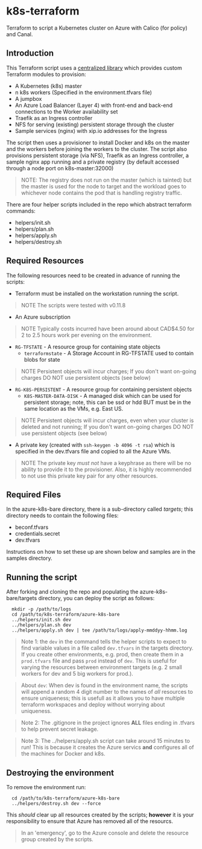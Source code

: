 # k8s-terraform
Terraform to script a Kubernetes cluster on Azure with Calico (for policy) and Canal.

## Introduction
This Terraform script uses a [centralized library](https://github.com/dsandersAzure/terraform-library) which provides custom Terraform modules to provision:

* A Kubernetes (k8s) master
* n k8s workers (Specified in the environment.tfvars file)
* A jumpbox
* An Azure Load Balancer (Layer 4) with front-end and back-end connections to the Worker availability set
* Traefik as an Ingress controller
* NFS for serving (existing) persistent storage through the cluster
* Sample services (nginx) with xip.io addresses for the Ingress

The script then uses a provisioner to install Docker and k8s on the master and the workers before joining the workers to the cluster. The script also provisions persistent storage (via NFS), Traefik as an Ingress controller, a sample nginx app running and a private registry (by default accessed through
a node port on k8s-master:32000)

> NOTE: The registry does not run on the master (which is tainted) but the master is used for the node to target and the workload goes to whichever node contains the pod that is handling registry traffic.

There are four helper scripts included in the repo which abstract terraform commands:

* helpers/init.sh
* helpers/plan.sh
* helpers/apply.sh
* helpers/destroy.sh

## Required Resources
The following resources need to be created in advance of running the scripts:

* Terraform must be installed on the workstation running the script.
> NOTE The scripts were tested with v0.11.8
* An Azure subscription
> NOTE Typically costs incurred have been around about CAD$4.50 for 2 to 2.5 hours work per evening on the environment.
* `RG-TFSTATE` - A resource group for containing state objects
  * `terraformstate` - A Storage Account in RG-TFSTATE used to contain blobs for state
> NOTE Persistent objects will incur charges; If you don't want on-going charges DO NOT use persistent objects (see below)
* `RG-K8S-PERSISTENT` - A resource group for containing persistent objects
  * `K8S-MASTER-DATA-DISK` - A managed disk which can be used for persistent storage; note, this can be ssd or hdd BUT must be in the same location as the VMs, e.g. East US.
> NOTE Persistent objects will incur charges, even when your cluster is deleted and not running; If you don't want on-going charges DO NOT use persistent objects (see below)
* A private key (created with `ssh-keygen -b 4096 -t rsa`) which is specified in the dev.tfvars file and copied to all the Azure VMs.
> NOTE The private key *must not* have a keyphrase as there will be no ability to provide it to the provisioner. Also, it is highly recommended to not use this private key pair for any other resources.

## Required Files
In the azure-k8s-bare directory, there is a sub-directory called *targets*; this directory needs to contain the following files:

* beconf.tfvars
* credentials.secret
* dev.tfvars

Instructions on how to set these up are shown below and samples are in the samples directory.

## Running the script
After forking and cloning the repo and populating the azure-k8s-bare/targets directory, you can deploy the script as follows:

```
  mkdir -p /path/to/logs
  cd /path/to/k8s-terraform/azure-k8s-bare
  ../helpers/init.sh dev
  ../helpers/plan.sh dev
  ../helpers/apply.sh dev | tee /path/to/logs/apply-mmddyy-hhmm.log
```

> Note 1: the `dev` in the command tells the helper scripts to expect to find variable values in a file called `dev.tfvars` in the targets directory. If you create other environments, e.g. prod, then create them in a `prod.tfvars` file and pass `prod` instead of `dev`. This is useful for varying the resources between environment targets (e.g. 2 small workers for dev and 5 big workers for prod.). 

> About `dev`: When dev is found in the environment name, the scripts will append a random 4 digit number to the names of *all* resources to ensure uniqueness; this is usefull as it allows you to have multiple terraform workspaces and deploy without worrying about uniqueness.

> Note 2: The .gitignore in the project ignores **ALL** files ending in .tfvars to help prevent secret leakage.

> Note 3: The ../helpers/apply.sh script can take around 15 minutes to run! This is because it creates the Azure servics **and** configures all of the machines for Docker and k8s.

## Destroying the environment
To remove the environment run:

```
  cd /path/to/k8s-terraform/azure-k8s-bare
  ../helpers/destroy.sh dev --force
```

This *should* clear up all resources created by the scripts; **however** it is your responsibility to ensure that Azure has removed all of the resourcs.

> In an 'emergency', go to the Azure console and delete the resource group created by the scripts.